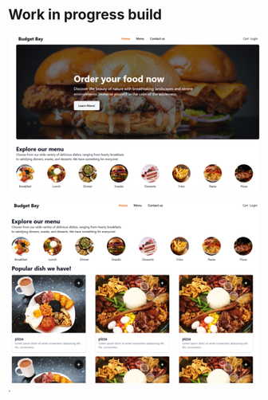 # Work in progress build

![DEMO](./frontend/src/assets/demo/Screenshot%202024-12-18%20013715.png)

![DEMO](./frontend/src/assets/demo/Screenshot%202024-12-18%20013744.png)
.
